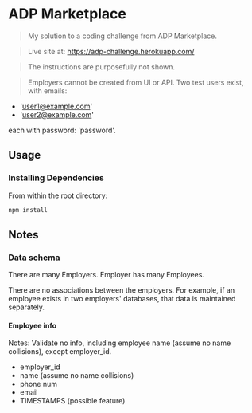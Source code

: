 # ADP Marketplace

> My solution to a coding challenge from ADP Marketplace.

> Live site at: https://adp-challenge.herokuapp.com/

> The instructions are purposefully not shown.

> Employers cannot be created from UI or API. Two test users exist, with emails:

- 'user1@example.com'
- 'user2@example.com'

each with password: 'password'.

## Usage

### Installing Dependencies

From within the root directory:

```sh
npm install
```

## Notes

### Data schema

There are many Employers. Employer has many Employees.

There are no associations between the employers. For example, if an employee exists in two employers' databases, that data is maintained separately.

#### Employee info

Notes: Validate no info, including employee name (assume no name collisions), except employer_id.

- employer_id
- name (assume no name collisions)
- phone num
- email
- TIMESTAMPS (possible feature)
